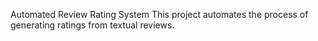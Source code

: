  Automated Review Rating System
This project automates the process of generating ratings from textual reviews.
